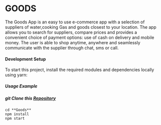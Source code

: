 # GOODS
The Goods App is an easy to use e-commerce app with a selection of suppliers of water,cooking Gas and goods closest to your location. The app allows you to search for suppliers, compare prices and provides a convenient choice of payment options: use of cash on delivery and mobile money. The user is able to shop anytime, anywhere and seamlessly communicate with the supplier through chat, sms or call. 

#### Development Setup
To start this project, install the required modules and dependencies locally using yarn:
##### Usage Example
##### git Clone this [Repository](https://github.com/nccharles/Pro-Lite-API.git)
```
cd **Goods**
npm install
npm start
``` 